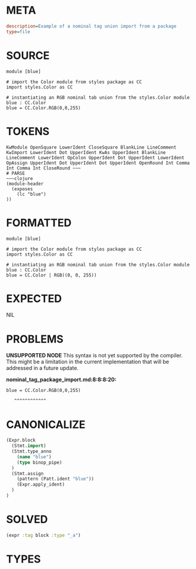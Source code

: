 # META
~~~ini
description=Example of a nominal tag union import from a package
type=file
~~~
# SOURCE
~~~roc
module [blue]

# import the Color module from styles package as CC
import styles.Color as CC

# instantiating an RGB nominal tab union from the styles.Color module
blue : CC.Color
blue = CC.Color.RGB(0,0,255)
~~~
# TOKENS
~~~text
KwModule OpenSquare LowerIdent CloseSquare BlankLine LineComment KwImport LowerIdent Dot UpperIdent KwAs UpperIdent BlankLine LineComment LowerIdent OpColon UpperIdent Dot UpperIdent LowerIdent OpAssign UpperIdent Dot UpperIdent Dot UpperIdent OpenRound Int Comma Int Comma Int CloseRound ~~~
# PARSE
~~~clojure
(module-header
  (exposes
    (lc "blue")
))
~~~
# FORMATTED
~~~roc
module [blue]

# import the Color module from styles package as CC
import styles.Color as CC

# instantiating an RGB nominal tab union from the styles.Color module
blue : CC.Color
blue = CC.Color | RGB((0, 0, 255))
~~~
# EXPECTED
NIL
# PROBLEMS
**UNSUPPORTED NODE**
This syntax is not yet supported by the compiler.
This might be a limitation in the current implementation that will be addressed in a future update.

**nominal_tag_package_import.md:8:8:8:20:**
```roc
blue = CC.Color.RGB(0,0,255)
```
       ^^^^^^^^^^^^


# CANONICALIZE
~~~clojure
(Expr.block
  (Stmt.import)
  (Stmt.type_anno
    (name "blue")
    (type binop_pipe)
  )
  (Stmt.assign
    (pattern (Patt.ident "blue"))
    (Expr.apply_ident)
  )
)
~~~
# SOLVED
~~~clojure
(expr :tag block :type "_a")
~~~
# TYPES
~~~roc
~~~
